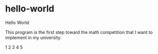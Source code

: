 # hello-world
Hello World

This program is the first step toward the math competition that I want to implement in my university.

1
2
3
4
5
